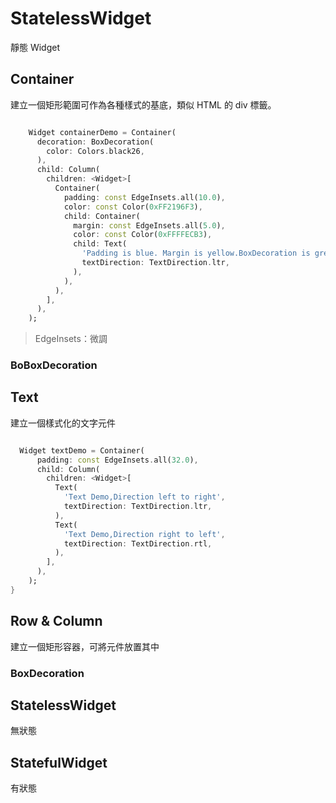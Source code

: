 # StatelessWidget

靜態 Widget

## Container

建立一個矩形範圍可作為各種樣式的基底，類似 HTML 的 div 標籤。

```Dart

    Widget containerDemo = Container(
      decoration: BoxDecoration(
        color: Colors.black26,
      ),
      child: Column(
        children: <Widget>[
          Container(
            padding: const EdgeInsets.all(10.0),
            color: const Color(0xFF2196F3),
            child: Container(
              margin: const EdgeInsets.all(5.0),
              color: const Color(0xFFFFECB3),
              child: Text(
                'Padding is blue. Margin is yellow.BoxDecoration is grey.',
                textDirection: TextDirection.ltr,
              ),
            ),
          ),
        ],
      ),
    );

```

> EdgeInsets：微調

### BoBoxDecoration

## Text

建立一個樣式化的文字元件

```Dart

  Widget textDemo = Container(
      padding: const EdgeInsets.all(32.0),
      child: Column(
        children: <Widget>[
          Text(
            'Text Demo,Direction left to right',
            textDirection: TextDirection.ltr,
          ),
          Text(
            'Text Demo,Direction right to left',
            textDirection: TextDirection.rtl,
          ),
        ],
      ),
    );
}

```

## Row & Column

建立一個矩形容器，可將元件放置其中

### BoxDecoration

## StatelessWidget

無狀態

## StatefulWidget

有狀態

